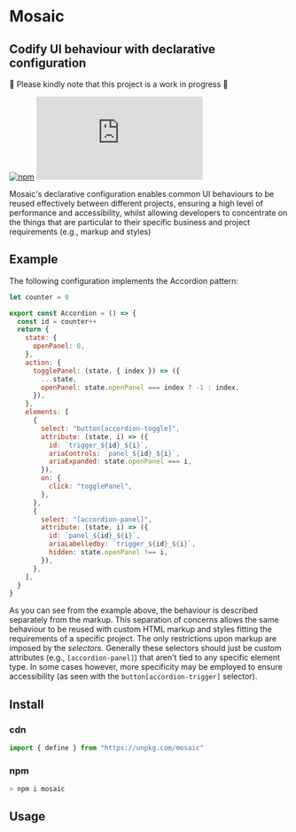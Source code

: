 # Mosaic

## Codify UI behaviour with declarative configuration

🚧 Please kindly note that this project is a work in progress 🚧

[![npm](https://shields.io/npm/v/mosaic)](https://www.npmjs.com/package/mosaic)
[![gzip size](https://img.badgesize.io/https://unpkg.com/mosaic/dist/mosaic.min.js?compression=gzip&label=gzip)](https://unpkg.com/mosaic/dist/mosaic.min.js)

Mosaic's declarative configuration enables common UI behaviours to be reused effectively between different projects, ensuring a high level of performance and accessibility, whilst allowing developers to concentrate on the things that are particular to their specific business and project requirements (e.g., markup and styles)

## Example

The following configuration implements the Accordion pattern:

```js
let counter = 0

export const Accordion = () => {
  const id = counter++
  return {
    state: {
      openPanel: 0,
    },
    action: {
      togglePanel: (state, { index }) => ({
        ...state,
        openPanel: state.openPanel === index ? -1 : index,
      }),
    },
    elements: [
      {
        select: "button[accordion-toggle]",
        attribute: (state, i) => ({
          id: `trigger_${id}_${i}`,
          ariaControls: `panel_${id}_${i}`,
          ariaExpanded: state.openPanel === i,
        }),
        on: {
          click: "togglePanel",
        },
      },
      {
        select: "[accordion-panel]",
        attribute: (state, i) => ({
          id: `panel_${id}_${i}`,
          ariaLabelledby: `trigger_${id}_${i}`,
          hidden: state.openPanel !== i,
        }),
      },
    ],
  }
}
```

As you can see from the example above, the behaviour is described separately from the markup. This separation of concerns allows the same behaviour to be reused with custom HTML markup and styles fitting the requirements of a specific project. The only restrictions upon markup are imposed by the _selectors_. Generally these selectors should just be custom attributes (e.g., `[accordion-panel]`) that aren't tied to any specific element type. In some cases however, more specificity may be employed to ensure accessibility (as seen with the `button[accordion-trigger]` selector).

## Install

### cdn

```js
import { define } from "https://unpkg.com/mosaic"
```

### npm

```sh
> npm i mosaic
```

## Usage
